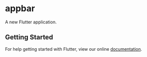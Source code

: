 # appbar

A new Flutter application.

## Getting Started

For help getting started with Flutter, view our online
[documentation](https://flutter.io/).

